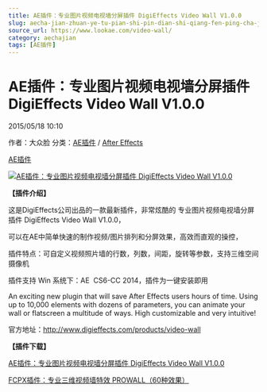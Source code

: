 ```yaml
---
title: AE插件：专业图片视频电视墙分屏插件 DigiEffects Video Wall V1.0.0
slug: aecha-jian-zhuan-ye-tu-pian-shi-pin-dian-shi-qiang-fen-ping-cha-jian-digieffects-video-wall-v1-0-0
source_url: https://www.lookae.com/video-wall/
category: aechajian
tags: [AE插件]
---
```

# AE插件：专业图片视频电视墙分屏插件 DigiEffects Video Wall V1.0.0

2015/05/18 10:10

作者：大众脸
分类：[AE插件](https://www.lookae.com/after-effects/aechajian/) / [After Effects](https://www.lookae.com/after-effects/)

[AE插件](https://www.lookae.com/tag/ae%e6%8f%92%e4%bb%b6/)

[![AE插件：专业图片视频电视墙分屏插件 DigiEffects Video Wall V1.0.0](https://www.lookae.com/wp-content/uploads/2015/05/Video-Wall.jpg "AE插件：专业图片视频电视墙分屏插件 DigiEffects Video Wall V1.0.0-LookAE.com")](https://www.lookae.com/wp-content/uploads/2015/05/Video-Wall.jpg)

**【插件介绍】**

这是DigiEffects公司出品的一款最新插件，非常炫酷的 专业图片视频电视墙分屏插件 DigiEffects Video Wall V1.0.0，

可以在AE中简单快速的制作视频/图片排列和分屏效果，高效而直观的操控，

插件特点：可自定义视频照片墙的行数，列数，间距，旋转等参数，支持三维空间摄像机

插件支持 Win 系统下：AE  CS6-CC 2014，插件为一键安装即用

An exciting new plugin that will save After Effects users hours of time. Using up to 10,000 elements with dozens of parameters, you can animate your wall or flatscreen a multitude of ways. High customizable and very intuitive!

官方地址：http://www.digieffects.com/products/video-wall

**【插件下载】**

[AE插件：专业图片视频电视墙分屏插件 DigiEffects Video Wall V1.0.0](https://www.400gb.com/file/94401788)

[FCPX插件：专业三维视频墙特效 PROWALL（60种效果）](https://www.lookae.com/prowall/)
